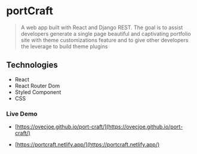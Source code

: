 # portCraft

> A web app built with React and Django REST. The goal is to assist developers generate a single page beautiful and captivating portfolio site with theme customizations feature and to give other developers the leverage to build theme plugins

## Technologies
- React
- React Router Dom
- Styled Component
- CSS

### Live Demo

- [https://ovecjoe.github.io/port-craft/](https://ovecjoe.github.io/port-craft/)

- [https://portcraft.netlify.app/](https://portcraft.netlify.app/)
